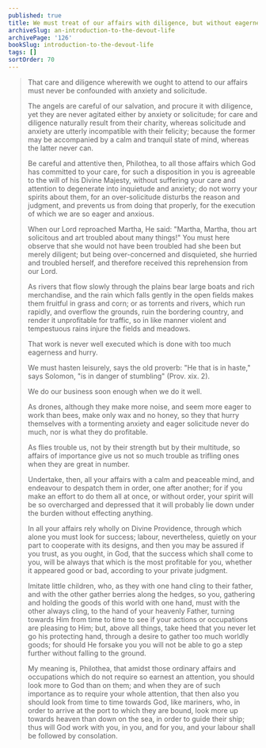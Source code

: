 ```yaml
---
published: true
title: We must treat of our affairs with diligence, but without eagerness or solicitude.
archiveSlug: an-introduction-to-the-devout-life
archivePage: '126'
bookSlug: introduction-to-the-devout-life
tags: []
sortOrder: 70
---
```


> That care and diligence wherewith we ought to attend to our affairs must never be confounded with anxiety and solicitude.
>
> The angels are careful of our salvation, and procure it with diligence, yet they are never agitated either by anxiety or solicitude; for care and diligence naturally result from their charity, whereas solicitude and anxiety are utterly incompatible with their felicity; because the former may be accompanied by a calm and tranquil state of mind, whereas the latter never can.
>
> Be careful and attentive then, Philothea, to all those affairs which God has committed to your care, for such a disposition in you is agreeable to the will of his Divine Majesty, without suffering your care and attention to degenerate into inquietude and anxiety; do not worry your spirits about them, for an over-solicitude disturbs the reason and judgment, and prevents us from doing that properly, for the execution of which we are so eager and anxious.
>
> When our Lord reproached Martha, He said: "Martha, Martha, thou art solicitous and art troubled about many things!" You must here observe that she would not have been troubled had she been but merely diligent; but being over-concerned and disquieted, she hurried and troubled herself, and therefore received this reprehension from our Lord.
>
> As rivers that flow slowly through the plains bear large boats and rich merchandise, and the rain which falls gently in the open fields makes them fruitful in grass and corn; or as torrents and rivers, which run rapidly, and overflow the grounds, ruin the bordering country, and render it unprofitable for traffic, so in like manner violent and tempestuous rains injure the fields and meadows.
>
> That work is never well executed which is done with too much eagerness and hurry.
>
> We must hasten leisurely, says the old proverb: "He that is in haste," says Solomon, "is in danger of stumbling" (Prov. xix. 2).
>
> We do our business soon enough when we do it well.
>
> As drones, although they make more noise, and seem more eager to work than bees, make only wax and no honey, so they that hurry themselves with a tormenting anxiety and eager solicitude never do much, nor is what they do profitable.
>
> As flies trouble us, not by their strength but by their multitude, so affairs of importance give us not so much trouble as trifling ones when they are great in number.
>
> Undertake, then, all your affairs with a calm and peaceable mind, and endeavour to despatch them in order, one after another; for if you make an effort to do them all at once, or without order, your spirit will be so overcharged and depressed that it will probably lie down under the burden without effecting anything.
>
> In all your affairs rely wholly on Divine Providence, through which alone you must look for success; labour, nevertheless, quietly on your part to cooperate with its designs, and then you may be assured if you trust, as you ought, in God, that the success which shall come to you, will be always that which is the most profitable for you, whether it appeared good or bad, according to your private judgment.
>
> Imitate little children, who, as they with one hand cling to their father, and with the other gather berries along the hedges, so you, gathering and holding the goods of this world with one hand, must with the other always cling, to the hand of your heavenly Father, turning towards Him from time to time to see if your actions or occupations are pleasing to Him; but, above all things, take heed that you never let go his protecting hand, through a desire to gather too much worldly goods; for should He forsake you you will not be able to go a step further without falling to the ground.
>
> My meaning is, Philothea, that amidst those ordinary affairs and occupations which do not require so earnest an attention, you should look more to God than on them; and when they are of such importance as to require your whole attention, that then also you should look from time to time towards God, like mariners, who, in order to arrive at the port to which they are bound, look more up towards heaven than down on the sea, in order to guide their ship; thus will God work with you, in you, and for you, and your labour shall be followed by consolation.
